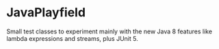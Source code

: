 # JavaPlayfield
Small test classes to experiment mainly with the new Java 8 features like lambda expressions and streams, plus JUnit 5.
